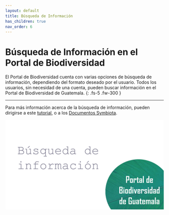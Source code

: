 ```yaml
---
layout: default
title: Búsqueda de Información
has_children: true
nav_order: 6
---
```


# Búsqueda de Información en el Portal de Biodiversidad

El Portal de Biodiversidad cuenta con varias opciones de búsqueda de información, dependiendo del formato deseado por el usuario. Todos los usuarios, sin necesidad de una cuenta, pueden buscar información en el Portal de Biodiversidad de Guatemala. 
{: .fs-5 .fw-300 }

---
Para más información acerca de la búsqueda de información, pueden dirigirse a este [tutorial](https://youtu.be/ZWF7ZwVcSwo), o a los [Documentos Symbiota](https://symbiota.org/docs/es/). 

[<img src="https://github.com/GuatemalaPortal/guatemalaportal.github.io/blob/main/static/portal/Portada%20videos.jpg?raw=true" alt="Tutorial Búsquedas">](https://youtu.be/ZWF7ZwVcSwo)
